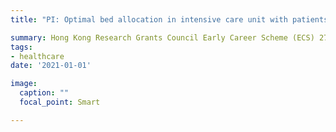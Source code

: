 ```yaml
---
title: "PI: Optimal bed allocation in intensive care unit with patients health evolution and patient readmission 2021-2023"

summary: Hong Kong Research Grants Council Early Career Scheme (ECS) 27501020
tags:
- healthcare
date: '2021-01-01'

image:
  caption: ""
  focal_point: Smart

---
```

